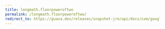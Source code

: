 ```yaml
---
title: longmath.floorpoweroftwo
permalink: /longmath.floorpoweroftwo/
redirect_to: https://guava.dev/releases/snapshot-jre/api/docs/com/google/common/math/LongMath.html#floorPowerOfTwo-long-
---
```

